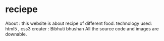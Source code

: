 # reciepe


About : this website is about recipe of different food.
technology used: html5 , css3
creater : Bibhuti bhushan
All the source code and images are downable.
